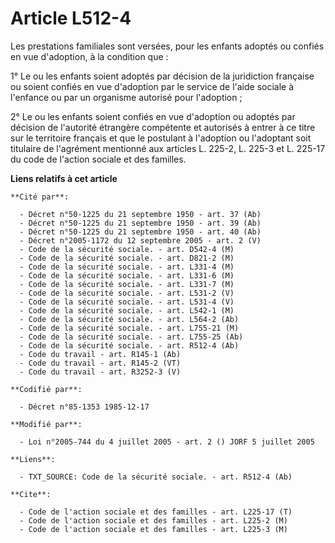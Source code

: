 # Article L512-4

Les prestations familiales sont versées, pour les enfants adoptés ou confiés en vue d'adoption, à la condition que :

1° Le ou les enfants soient adoptés par décision de la juridiction française ou soient confiés en vue d'adoption par le
service de l'aide sociale à l'enfance ou par un organisme autorisé pour l'adoption ;

2° Le ou les enfants soient confiés en vue d'adoption ou adoptés par décision de l'autorité étrangère compétente et autorisés
à entrer à ce titre sur le territoire français et que le postulant à l'adoption ou l'adoptant soit titulaire de l'agrément
mentionné aux articles L. 225-2, L. 225-3 et L. 225-17 du code de l'action sociale et des familles.

**Liens relatifs à cet article**

	**Cité par**:

	  - Décret n°50-1225 du 21 septembre 1950 - art. 37 (Ab)
	  - Décret n°50-1225 du 21 septembre 1950 - art. 39 (Ab)
	  - Décret n°50-1225 du 21 septembre 1950 - art. 40 (Ab)
	  - Décret n°2005-1172 du 12 septembre 2005 - art. 2 (V)
	  - Code de la sécurité sociale. - art. D542-4 (M)
	  - Code de la sécurité sociale. - art. D821-2 (M)
	  - Code de la sécurité sociale. - art. L331-4 (M)
	  - Code de la sécurité sociale. - art. L331-6 (M)
	  - Code de la sécurité sociale. - art. L331-7 (M)
	  - Code de la sécurité sociale. - art. L531-2 (V)
	  - Code de la sécurité sociale. - art. L531-4 (V)
	  - Code de la sécurité sociale. - art. L542-1 (M)
	  - Code de la sécurité sociale. - art. L564-2 (Ab)
	  - Code de la sécurité sociale. - art. L755-21 (M)
	  - Code de la sécurité sociale. - art. L755-25 (Ab)
	  - Code de la sécurité sociale. - art. R512-4 (Ab)
	  - Code du travail - art. R145-1 (Ab)
	  - Code du travail - art. R145-2 (VT)
	  - Code du travail - art. R3252-3 (V)

	**Codifié par**:

	  - Décret n°85-1353 1985-12-17

	**Modifié par**:

	  - Loi n°2005-744 du 4 juillet 2005 - art. 2 () JORF 5 juillet 2005

	**Liens**:

	  - TXT_SOURCE: Code de la sécurité sociale. - art. R512-4 (Ab)

	**Cite**:

	  - Code de l'action sociale et des familles - art. L225-17 (T)
	  - Code de l'action sociale et des familles - art. L225-2 (M)
	  - Code de l'action sociale et des familles - art. L225-3 (M)
